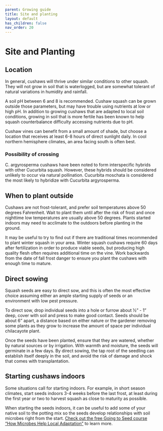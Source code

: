 ```yaml
---
parent: Growing guide
title: Site and planting
layout: default
has_children: false
nav_order: 20
---
```


# Site and Planting

## Location

In general, cushaws will thrive under similar conditions to other squash. They will not grow in soil that is waterlogged, but are somewhat tolerant of natural variations in humidity and rainfall.

A soil pH between 6 and 8 is recommended. Cushaw squash can be grown outside those parameters, but may have trouble using nutrients at low or high pH. In addition to growing cushaws that are adapted to local soil conditions, growing in soil that is more fertile has been known to help squash counterbalance difficulty accessing nutrients due to pH.

Cushaw vines can benefit from a small amount of shade, but choose a location that receives at least 6-8 hours of direct sunlight daily. In cool northern hemisphere climates, an area facing south is often best.

### Possibility of crossing

C. argyrosperma cushaws have been noted to form interspecific hybrids with other Cucurbita squash. However, these hybrids should be considered unlikely to occur via natural pollination. Cucurbita moschata is considered the most likely to hybridize with Cucurbita argyrosperma.

## When to plant outside

Cushaws are not frost-tolerant, and prefer soil temperatures above 50 degrees Fahrenheit. Wait to plant them until after the risk of frost and once nighttime low temperatures are usually above 50 degrees. Plants started indoors may need to acclimate to the outdoors before planting in the ground.

It may be useful to try to find out if there are traditional times recommended to plant winter squash in your area. Winter squash cushaws require 60 days after fertilization in order to produce viable seeds, but producing high quality flesh often requires additional time on the vine. Work backwards from the date of fall frost danger to ensure you plant the cushaws with enough time to mature.

## Direct sowing

Squash seeds are easy to direct sow, and this is often the most effective choice assuming either an ample starting supply of seeds or an environment with low pest pressure.

To direct sow, drop individual seeds into a hole or furrow about ½” - 1” deep, cover with soil and press to make good contact. Seeds should be about 6” apart, a distance based on either nature or the gardener removing some plants as they grow to increase the amount of space per individual chilacayote plant.

Once the seeds have been planted, ensure that they are watered, whether by natural sources or by irrigation. With warmth and moisture, the seeds will germinate in a few days. By direct sowing, the tap root of the seedling can establish itself deeply in the soil, and avoid the risk of damage and shock that comes with transplantation.

## Starting cushaws indoors

Some situations call for starting indoors. For example, in short season climates, start seeds indoors 3-4 weeks before the last frost, at least during the first year or two to harvest squash as close to maturity as possible.

When starting the seeds indoors, it can be useful to add some of your native soil to the potting mix so the seeds develop relationships with soil microbes right from the start. [Check out the free Going to Seed course “How Microbes Help Local Adaptation”](https://goingtoseed.org/products/1734455) to learn more.
